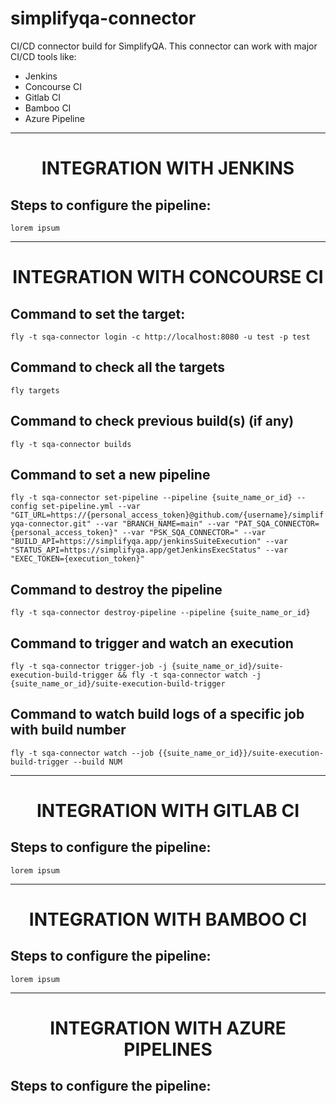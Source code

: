 # simplifyqa-connector
CI/CD connector build for SimplifyQA.
This connector can work with major CI/CD tools like:
  - Jenkins
  - Concourse CI
  - Gitlab CI
  - Bamboo CI
  - Azure Pipeline
<hr>   

<h1 style="text-align: center;">INTEGRATION WITH JENKINS</h1>

## Steps to configure the pipeline:
```lorem ipsum```
<hr>   

<h1 style="text-align: center;">INTEGRATION WITH CONCOURSE CI</h1>

## Command to set the target:
```fly -t sqa-connector login -c http://localhost:8080 -u test -p test```

## Command to check all the targets
```fly targets```

## Command to check previous build(s) (if any)
```fly -t sqa-connector builds```

## Command to set a new pipeline
```fly -t sqa-connector set-pipeline --pipeline {suite_name_or_id} --config set-pipeline.yml --var "GIT_URL=https://{personal_access_token}@github.com/{username}/simplifyqa-connector.git" --var "BRANCH_NAME=main" --var "PAT_SQA_CONNECTOR={personal_access_token}" --var "PSK_SQA_CONNECTOR=" --var "BUILD_API=https://simplifyqa.app/jenkinsSuiteExecution" --var "STATUS_API=https://simplifyqa.app/getJenkinsExecStatus" --var "EXEC_TOKEN={execution_token}"```

## Command to destroy the pipeline
```fly -t sqa-connector destroy-pipeline --pipeline {suite_name_or_id}```

## Command to trigger and watch an execution
```fly -t sqa-connector trigger-job -j {suite_name_or_id}/suite-execution-build-trigger && fly -t sqa-connector watch -j {suite_name_or_id}/suite-execution-build-trigger```

## Command to watch build logs of a specific job with build number
```fly -t sqa-connector watch --job {{suite_name_or_id}}/suite-execution-build-trigger --build NUM```
<hr>   

<h1 style="text-align: center;">INTEGRATION WITH GITLAB CI</h1>

## Steps to configure the pipeline:
```lorem ipsum```
<hr>   

<h1 style="text-align: center;">INTEGRATION WITH BAMBOO CI</h1>

## Steps to configure the pipeline:
```lorem ipsum```
<hr>   

<h1 style="text-align: center;">INTEGRATION WITH AZURE PIPELINES</h1>

## Steps to configure the pipeline:
``````
